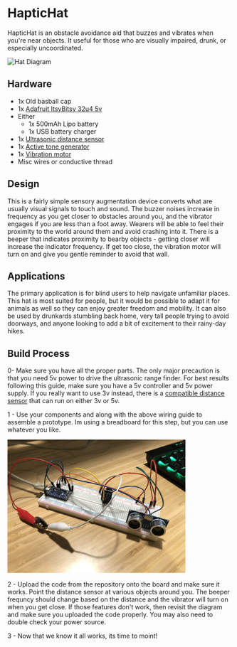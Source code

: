 # HapticHat

HapticHat is an obstacle avoidance aid that buzzes and vibrates when you're near objects.  It useful for those who are visually impaired, drunk, or especially uncoordinated.

![Hat Diagram](https://raw.githubusercontent.com/TIPConsulting/TrinketM0_HapticHat/main/Diagrams/HatDiagram.jpg)

## Hardware

- 1x Old basball cap
- 1x [Adafruit ItsyBitsy 32u4 5v](https://www.adafruit.com/product/3677)
- Either
  - 1x 500mAh Lipo battery
  - 1x USB battery charger
- 1x [Ultrasonic distance sensor](https://www.sparkfun.com/products/15569)
- 1x [Active tone generator](https://www.sparkfun.com/products/8463)
- 1x [Vibration motor](https://www.sparkfun.com/products/11008)
- Misc wires or conductive thread

## Design

This is a fairly simple sensory augmentation device converts what are usually visual signals to touch and sound.  The buzzer noises increase in frequency as you get closer to obstacles around you, and the vibrator engages if you are less than a foot away.  Wearers will be able to feel their proximity to the world around them and avoid crashing into it.  There is a beeper that indicates proximity to bearby objects - getting closer will increase the indicator frequency.  If get too close, the vibration motor will turn on and give you gentle reminder to avoid that wall.

## Applications

The primary application is for blind users to help navigate unfamiliar places.  This hat is most suited for people, but it would be possible to adapt it for animals as well so they can enjoy greater freedom and mobility.  It can also be used by drunkards stumbling back home, very tall people trying to avoid doorways, and anyone looking to add a bit of excitement to their rainy-day hikes.


## Build Process
0- Make sure you have all the proper parts.  The only major precaution is that you need 5v power to drive the ultrasonic range finder. For best results following this guide, make sure you have a 5v controller and 5v power supply. If you really want to use 3v instead, there is a [compatible distance sensor](https://www.adafruit.com/product/4007) that can run on either 3v or 5v.

1 -  Use your components and along with the above wiring guide to assemble a prototype.  Im using a breadboard for this step, but you can use whatever you like.

<img src="https://raw.githubusercontent.com/TIPConsulting/32u4_HapticHat/main/Diagrams/PrototypeAssembly.jpg" alt="Prototype" width="400px">
  
2 - Upload the code from the repository onto the board and make sure it works.  Point the distance sensor at various objects around you.  The beeper frequncy should change based on the distance and the vibrator will turn on when you get close.  If those features don't work, then revisit the diagram and make sure you uploaded the code properly.  You may also need to double check your power source.

3 - Now that we know it all works, its time to moint!
